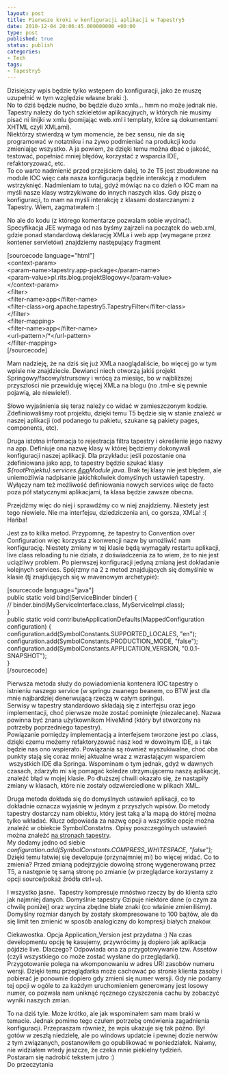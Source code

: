 ```yaml
---
layout: post
title: Pierwsze kroki w konfiguracji aplikacji w Tapestry5
date: 2010-12-04 20:06:45.000000000 +00:00
type: post
published: true
status: publish
categories:
- Tech
tags:
- Tapestry5
---
```

<p>Dzisiejszy wpis będzie tylko wstępem do konfiguracji, jako że muszę uzupełnić w tym względzie własne braki :).<br />
No to dziś będzie nudno, bo będzie dużo xmla... hmm no może jednak nie. Tapestry należy do tych szkieletów aplikacyjnych, w których nie musimy pisać ni linijki w xmlu (pomijając web.xml i templaty, które są dokumentami XHTML czyli XMLami).<br />
Niektórzy stwierdzą w tym momencie, że bez sensu, nie da się programować w notatniku i na żywo podmieniać na produkcji kodu zmieniając wszystko. A ja powiem, że dzięki temu można dbać o jakość, testować, popełniać mniej błędów, korzystać z wsparcia IDE, refaktoryzować, etc.<br />
To co warto nadmienić przed przejściem dalej, to że T5 jest zbudowane na module IOC więc cała nasza konfiguracja będzie interakcją z modułem wstrzyknięć. Nadmieniam to tutaj, gdyż mówiąc na co dzień o IOC mam na myśli nasze klasy wstrzykiwane do innych naszych klas. Gdy piszę o konfiguracji, to mam na myśli interakcję z klasami dostarczanymi z Tapestry. Wiem, zagmatwałem :(</p>
<p>No ale do kodu (z którego komentarze pozwalam sobie wycinać).<br />
Specyfikacja JEE wymaga od nas byśmy zajrzeli na początek do web.xml, gdzie ponad standardową deklarację XMLa i web app (wymagane przez kontener servletów) znajdziemy następujący fragment</p>
<p>[sourcecode language="html"]<br />
    &lt;context-param&gt;<br />
        &lt;param-name&gt;tapestry.app-package&lt;/param-name&gt;<br />
        &lt;param-value&gt;pl.rits.blog.projektBlogowy&lt;/param-value&gt;<br />
    &lt;/context-param&gt;<br />
    &lt;filter&gt;<br />
        &lt;filter-name&gt;app&lt;/filter-name&gt;<br />
        &lt;filter-class&gt;org.apache.tapestry5.TapestryFilter&lt;/filter-class&gt;<br />
    &lt;/filter&gt;<br />
    &lt;filter-mapping&gt;<br />
        &lt;filter-name&gt;app&lt;/filter-name&gt;<br />
        &lt;url-pattern&gt;/*&lt;/url-pattern&gt;<br />
    &lt;/filter-mapping&gt;<br />
[/sourcecode]</p>
<p>Mam nadzieję, że na dziś się już XMLa naoglądaliście, bo więcej go w tym wpisie nie znajdziecie. Dewianci niech otworzą jakiś projekt Springowy/facowy/strursowy i wrócą za miesiąc, bo w najbliższej przyszłości nie przewiduję więcej XMLa na blogu (no .tml-e się pewnie pojawią, ale niewiele!).</p>
<p>Słowo wyjaśnienia się teraz należy co widać w zamieszczonym kodzie. Zdefiniowaliśmy root projektu, dzięki temu T5 będzie się w stanie znaleźć w naszej aplikacji (od podanego tu pakietu, szukane są pakiety pages, components, etc).</p>
<p>Druga istotna informacja to rejestracja filtra tapestry i określenie jego nazwy na app. Definiuje ona nazwę klasy w której będziemy dokonywali konfiguracji naszej aplikacji. Dla przykładu: jeśli pozostanie ona zdefiniowana jako app, to tapestry będzie szukać klasy <em>${rootProjektu}.services.<span style="text-decoration:underline;">App</span>Module.java</em>. Brak tej klasy nie jest błędem, ale uniemożliwia nadpisanie jakichkolwiek domyślnych ustawień tapestry. Wyłączy nam też możliwość definiowania nowych services więc de facto poza pół statycznymi aplikacjami, ta klasa będzie zawsze obecna.</p>
<p>Przejdźmy więc do niej i sprawdźmy co w niej znajdziemy. Niestety jest tego niewiele. Nie ma interfejsu, dziedziczenia ani, co gorsza, XMLa! :( Hańba!</p>
<p>Jest za to kilka metod. Przypomnę, że tapestry to Convention over Configuration więc korzysta z konwencji nazw by umożliwić nam konfigurację. Niestety zmiany w tej klasie będą wymagały restartu aplikacji, live class reloading tu nie działa, z doświadczenia za to wiem, że to nie jest uciążliwy problem. Po pierwszej konfiguracji jedyną zmianą jest dokładanie kolejnych services. Spójrzmy na 2 z metod znajdujących się domyślnie w klasie (tj znajdujących się w mavenowym archetypie):</p>
<p>[sourcecode language="java"]<br />
public static void bind(ServiceBinder binder) {<br />
// binder.bind(MyServiceInterface.class, MyServiceImpl.class);<br />
}<br />
public static void contributeApplicationDefaults(MappedConfiguration configuration) {<br />
configuration.add(SymbolConstants.SUPPORTED_LOCALES, &quot;en&quot;);<br />
configuration.add(SymbolConstants.PRODUCTION_MODE, &quot;false&quot;);<br />
configuration.add(SymbolConstants.APPLICATION_VERSION, &quot;0.0.1-SNAPSHOT&quot;);<br />
}<br />
[/sourcecode]</p>
<p>Pierwsza metoda służy do powiadomienia kontenera IOC tapestry o istnieniu naszego service (w springu zwanego beanem, co BTW jest dla mnie najbardziej denerwującą rzeczą w całym springu).<br />
Serwisy w tapestry standardowo składają się z interfejsu oraz jego implementacji, choć pierwsze może zostać pominięte (niezalecane). Nazwa powinna być znana użytkownikom HiveMind (który był stworzony na potrzeby poprzedniego tapestry).<br />
Powiązanie pomiędzy implementacją a interfejsem tworzone jest po .class, dzięki czemu możemy refaktoryzować nasz kod w dowolnym IDE, a i tak będzie nas ono wspierało. Powiązania są również wyszukiwalne, choć oba punkty stają się coraz mniej aktualne wraz z wzrastającym wsparciem  wszystkich IDE dla Springa. Wspominam o tym jednak, gdyż w dawnych czasach, zdarzyło mi się pomagać koledze utrzymującemu naszą aplikację, znaleźć błąd w mojej klasie. Po dłuższej chwili okazało się, że nastąpiły zmiany w klasach, które nie zostały odzwierciedlone w plikach XML.</p>
<p>Druga metoda dokłada się do domyślnych ustawień aplikacji, co to dokładnie oznacza wyjaśnię w jednym z przyszłych wpisów. Do metody tapestry dostarczy nam obiektu, który jest taką a'la mapą do której można tylko wkładać. Klucz odpowiada za nazwę opcji a wszystkie opcje można znaleźć w obiekcie SymbolConstatns. Opisy poszczególnych ustawień można znaleźć <a title="Tapestry user guide" href="http://tapestry.apache.org/configuration.html" target="_blank">na stronach tapestry</a>.<br />
My dodamy jedno od siebie <em>configuration.add(SymbolConstants.COMPRESS_WHITESPACE, "false");</em><br />
Dzięki temu łatwiej się developuje (przynajmniej mi) bo więcej widać. Co to zmienia? Przed zmianą podejrzyjcie dowolną stronę wygenerowaną przez T5, a następnie tę samą stronę po zmianie (w przeglądarce korzystamy z opcji source/pokaż źródła ctrl+u). </p>
<p>I wszystko jasne.  Tapestry kompresuje mnóstwo rzeczy by do klienta szło jak najmniej danych. Domyślnie tapestry Gzipuje niektóre dane (o czym za chwilę poniżej) oraz wycina zbędne białe znaki (co właśnie zmieniliśmy). Domyślny rozmiar danych by zostały skompresowane to 100 bajtów, ale da się limit ten zmienić w sposób analogiczny do kompresji białych znaków.</p>
<p>Ciekawostka. Opcja Application_Version jest przydatna :) Na czas developmentu opcję tę kasujemy, przywrócimy ją dopiero jak aplikacja pójdzie live. Dlaczego? Odpowiada ona za przygotowywanie tzw. Assetów (czyli wszystkiego co może zostać wysłane do przeglądarki). Przygotowanie polega na wkomponowaniu w adres URI zasobów numeru wersji. Dzięki temu przeglądarka może cachować po stronie klienta zasoby i pobierać je ponownie dopiero gdy zmieni się numer wersji. Gdy nie podamy tej opcji w ogóle to za każdym uruchomieniem generowany jest losowy numer, co pozwala nam uniknąć ręcznego czyszczenia cachu by zobaczyć wyniki naszych zmian.</p>
<p>To na dziś tyle. Może krótko, ale jak wspominałem sam mam braki w temacie. Jednak pomimo tego czułem potrzebę omówienia zagadnienia konfiguracji. Przepraszam również, że wpis ukazuje się tak późno. Był gotów w zeszłą niedzielę, ale po windows updatcie i pewnej dozie nerwów z tym związanych, postanowiłem go opublikować w poniedziałek. Naiwny, nie widziałem wtedy jeszcze, że czeka mnie piekielny tydzień.<br />
Postaram się nadrobić tekstem jutro :)<br />
Do przeczytania</p>
